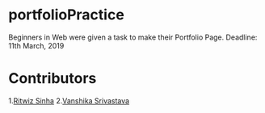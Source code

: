 # portfolioPractice

Beginners in Web were given a task to make their Portfolio Page.
Deadline: 11th March, 2019

# Contributors

1.[Ritwiz Sinha](https://ritwizsinha.github.io/portfolio)
2.[Vanshika Srivastava](https://vanshikasrivastava16.github.io/portfolio/)
